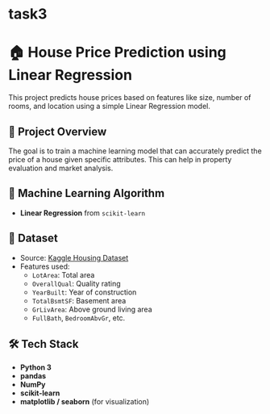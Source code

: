 # task3
# 🏠 House Price Prediction using Linear Regression

This project predicts house prices based on features like size, number of rooms, and location using a simple Linear Regression model.

## 📌 Project Overview

The goal is to train a machine learning model that can accurately predict the price of a house given specific attributes. This can help in property evaluation and market analysis.

## 🧠 Machine Learning Algorithm

- **Linear Regression** from `scikit-learn`

## 📂 Dataset

- Source: [Kaggle Housing Dataset](https://www.kaggle.com/datasets)
- Features used:
  - `LotArea`: Total area
  - `OverallQual`: Quality rating
  - `YearBuilt`: Year of construction
  - `TotalBsmtSF`: Basement area
  - `GrLivArea`: Above ground living area
  - `FullBath`, `BedroomAbvGr`, etc.

## 🛠️ Tech Stack

- **Python 3**
- **pandas**
- **NumPy**
- **scikit-learn**
- **matplotlib / seaborn** (for visualization)

